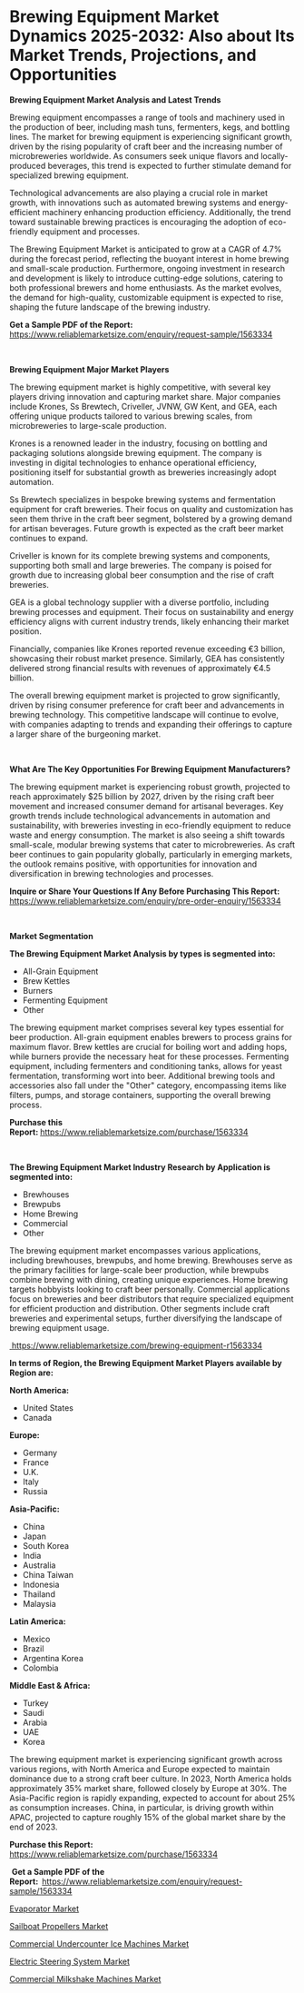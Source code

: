 <p><h1>Brewing Equipment Market Dynamics 2025-2032: Also about Its Market Trends, Projections, and Opportunities</h1></p><p><strong>Brewing Equipment Market Analysis and Latest Trends</strong></p>
<p><p>Brewing equipment encompasses a range of tools and machinery used in the production of beer, including mash tuns, fermenters, kegs, and bottling lines. The market for brewing equipment is experiencing significant growth, driven by the rising popularity of craft beer and the increasing number of microbreweries worldwide. As consumers seek unique flavors and locally-produced beverages, this trend is expected to further stimulate demand for specialized brewing equipment.</p><p>Technological advancements are also playing a crucial role in market growth, with innovations such as automated brewing systems and energy-efficient machinery enhancing production efficiency. Additionally, the trend toward sustainable brewing practices is encouraging the adoption of eco-friendly equipment and processes.</p><p>The Brewing Equipment Market is anticipated to grow at a CAGR of 4.7% during the forecast period, reflecting the buoyant interest in home brewing and small-scale production. Furthermore, ongoing investment in research and development is likely to introduce cutting-edge solutions, catering to both professional brewers and home enthusiasts. As the market evolves, the demand for high-quality, customizable equipment is expected to rise, shaping the future landscape of the brewing industry.</p></p>
<p><strong>Get a Sample PDF of the Report:&nbsp;</strong> <a href="https://www.reliablemarketsize.com/enquiry/request-sample/1563334?utm_campaign=1845&utm_medium=2&utm_source=Github&utm_content=ia&utm_term=11042025&utm_id=brewing-equipment">https://www.reliablemarketsize.com/enquiry/request-sample/1563334</a></p>
<p>&nbsp;</p>
<p><strong>Brewing Equipment Major Market Players</strong></p>
<p><p>The brewing equipment market is highly competitive, with several key players driving innovation and capturing market share. Major companies include Krones, Ss Brewtech, Criveller, JVNW, GW Kent, and GEA, each offering unique products tailored to various brewing scales, from microbreweries to large-scale production.</p><p>Krones is a renowned leader in the industry, focusing on bottling and packaging solutions alongside brewing equipment. The company is investing in digital technologies to enhance operational efficiency, positioning itself for substantial growth as breweries increasingly adopt automation.</p><p>Ss Brewtech specializes in bespoke brewing systems and fermentation equipment for craft breweries. Their focus on quality and customization has seen them thrive in the craft beer segment, bolstered by a growing demand for artisan beverages. Future growth is expected as the craft beer market continues to expand.</p><p>Criveller is known for its complete brewing systems and components, supporting both small and large breweries. The company is poised for growth due to increasing global beer consumption and the rise of craft breweries. </p><p>GEA is a global technology supplier with a diverse portfolio, including brewing processes and equipment. Their focus on sustainability and energy efficiency aligns with current industry trends, likely enhancing their market position.</p><p>Financially, companies like Krones reported revenue exceeding €3 billion, showcasing their robust market presence. Similarly, GEA has consistently delivered strong financial results with revenues of approximately €4.5 billion. </p><p>The overall brewing equipment market is projected to grow significantly, driven by rising consumer preference for craft beer and advancements in brewing technology. This competitive landscape will continue to evolve, with companies adapting to trends and expanding their offerings to capture a larger share of the burgeoning market.</p></p>
<p>&nbsp;</p>
<p><strong>What Are The Key Opportunities For Brewing Equipment Manufacturers?</strong></p>
<p><p>The brewing equipment market is experiencing robust growth, projected to reach approximately $25 billion by 2027, driven by the rising craft beer movement and increased consumer demand for artisanal beverages. Key growth trends include technological advancements in automation and sustainability, with breweries investing in eco-friendly equipment to reduce waste and energy consumption. The market is also seeing a shift towards small-scale, modular brewing systems that cater to microbreweries. As craft beer continues to gain popularity globally, particularly in emerging markets, the outlook remains positive, with opportunities for innovation and diversification in brewing technologies and processes.</p></p>
<p><strong>Inquire or Share Your Questions If Any Before Purchasing This Report:</strong> <a href="https://www.reliablemarketsize.com/enquiry/pre-order-enquiry/1563334?utm_campaign=1845&utm_medium=2&utm_source=Github&utm_content=ia&utm_term=11042025&utm_id=brewing-equipment">https://www.reliablemarketsize.com/enquiry/pre-order-enquiry/1563334</a></p>
<p>&nbsp;</p>
<p><strong>Market Segmentation</strong></p>
<p><strong>The Brewing Equipment Market Analysis by types is segmented into:</strong></p>
<p><ul><li>All-Grain Equipment</li><li>Brew Kettles</li><li>Burners</li><li>Fermenting Equipment</li><li>Other</li></ul></p>
<p><p>The brewing equipment market comprises several key types essential for beer production. All-grain equipment enables brewers to process grains for maximum flavor. Brew kettles are crucial for boiling wort and adding hops, while burners provide the necessary heat for these processes. Fermenting equipment, including fermenters and conditioning tanks, allows for yeast fermentation, transforming wort into beer. Additional brewing tools and accessories also fall under the "Other" category, encompassing items like filters, pumps, and storage containers, supporting the overall brewing process.</p></p>
<p><strong>Purchase this Report:&nbsp;</strong><a href="https://www.reliablemarketsize.com/purchase/1563334?utm_campaign=1845&utm_medium=2&utm_source=Github&utm_content=ia&utm_term=11042025&utm_id=brewing-equipment">https://www.reliablemarketsize.com/purchase/1563334</a></p>
<p>&nbsp;</p>
<p><strong>The Brewing Equipment Market Industry Research by Application is segmented into:</strong></p>
<p><ul><li>Brewhouses</li><li>Brewpubs</li><li>Home Brewing</li><li>Commercial</li><li>Other</li></ul></p>
<p><p>The brewing equipment market encompasses various applications, including brewhouses, brewpubs, and home brewing. Brewhouses serve as the primary facilities for large-scale beer production, while brewpubs combine brewing with dining, creating unique experiences. Home brewing targets hobbyists looking to craft beer personally. Commercial applications focus on breweries and beer distributors that require specialized equipment for efficient production and distribution. Other segments include craft breweries and experimental setups, further diversifying the landscape of brewing equipment usage.</p></p>
<p><a href="https://www.reliablemarketsize.com/brewing-equipment-r1563334?utm_campaign=1845&utm_medium=2&utm_source=Github&utm_content=ia&utm_term=11042025&utm_id=brewing-equipment">&nbsp;https://www.reliablemarketsize.com/brewing-equipment-r1563334</a></p>
<p><strong>In terms of Region, the Brewing Equipment Market Players available by Region are:</strong></p>
<p>
    <p> <strong> North America: </strong>
        <ul>
            <li>United States</li>
            <li>Canada</li>
        </ul>
        </p> 
    <p> <strong> Europe: </strong>
        <ul>
            <li>Germany</li>
            <li>France</li>
            <li>U.K.</li>
            <li>Italy</li>
            <li>Russia</li>
        </ul>
        </p> 
    <p> <strong> Asia-Pacific: </strong>
        <ul>
            <li>China</li>
            <li>Japan</li>
            <li>South Korea</li>
            <li>India</li>
            <li>Australia</li>
            <li>China Taiwan</li>
            <li>Indonesia</li>
            <li>Thailand</li>
            <li>Malaysia</li>
        </ul>
        </p> 
    <p> <strong> Latin America: </strong>
        <ul>
            <li>Mexico</li>
            <li>Brazil</li>
            <li>Argentina Korea</li>
            <li>Colombia</li>
        </ul>
        </p> 
    <p> <strong> Middle East & Africa: </strong>
        <ul>
            <li>Turkey</li>
            <li>Saudi</li>
            <li>Arabia</li>
            <li>UAE</li>
            <li>Korea</li>
        </ul>
    </p>
    </p>
<p><p>The brewing equipment market is experiencing significant growth across various regions, with North America and Europe expected to maintain dominance due to a strong craft beer culture. In 2023, North America holds approximately 35% market share, followed closely by Europe at 30%. The Asia-Pacific region is rapidly expanding, expected to account for about 25% as consumption increases. China, in particular, is driving growth within APAC, projected to capture roughly 15% of the global market share by the end of 2023.</p></p>
<p><strong>Purchase this Report: </strong><a href="https://www.reliablemarketsize.com/purchase/1563334?utm_campaign=1845&utm_medium=2&utm_source=Github&utm_content=ia&utm_term=11042025&utm_id=brewing-equipment">https://www.reliablemarketsize.com/purchase/1563334</a></p>
<p>&nbsp;<strong>Get a Sample PDF of the Report:&nbsp;&nbsp;</strong><a href="https://www.reliablemarketsize.com/enquiry/request-sample/1563334?utm_campaign=1845&utm_medium=2&utm_source=Github&utm_content=ia&utm_term=11042025&utm_id=brewing-equipment">https://www.reliablemarketsize.com/enquiry/request-sample/1563334</a></p>
<p><strong></strong></p>
<p><p><a href="https://github.com/duscarajlha/Market-Research-Report-List-1/blob/main/evaporator-market.md?utm_campaign=1845&utm_medium=2&utm_source=Github&utm_content=ia&utm_term=11042025&utm_id=brewing-equipment">Evaporator Market</a></p><p><a href="https://github.com/lalolatiot/Market-Research-Report-List-1/blob/main/sailboat-propellers-market.md?utm_campaign=1845&utm_medium=2&utm_source=Github&utm_content=ia&utm_term=11042025&utm_id=brewing-equipment">Sailboat Propellers Market</a></p><p><a href="https://github.com/zurubting/Market-Research-Report-List-1/blob/main/commercial-undercounter-ice-machines-market.md?utm_campaign=1845&utm_medium=2&utm_source=Github&utm_content=ia&utm_term=11042025&utm_id=brewing-equipment">Commercial Undercounter Ice Machines Market</a></p><p><a href="https://github.com/joshuagarcia509/Market-Research-Report-List-1/blob/main/electric-steering-system-market.md?utm_campaign=1845&utm_medium=2&utm_source=Github&utm_content=ia&utm_term=11042025&utm_id=brewing-equipment">Electric Steering System Market</a></p><p><a href="https://github.com/boyertrull4r/Market-Research-Report-List-1/blob/main/commercial-milkshake-machines-market.md?utm_campaign=1845&utm_medium=2&utm_source=Github&utm_content=ia&utm_term=11042025&utm_id=brewing-equipment">Commercial Milkshake Machines Market</a></p></p>
